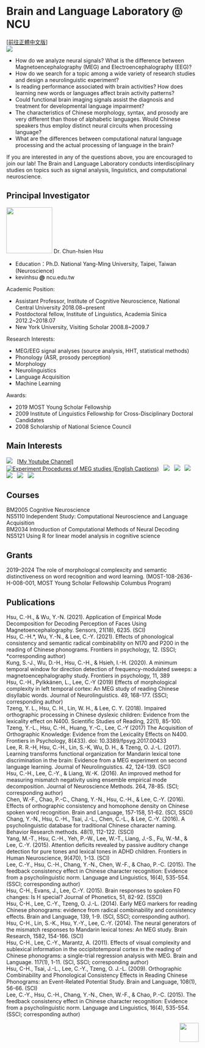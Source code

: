 # Brain and Language Laboratory @ NCU
<a href="https://deltaphase.github.io/Brain-and-Language-Laboratory-NCU/" title="前往正體中文版">[前往正體中文版]</a>  
![](./IMG_1920_long.jpg)  
  
- How do we analyze neural signals? What is the difference between Magnetoencephalography (MEG) and Electroencephalography (EEG)?  &nbsp;
- How do we search for a topic among a wide variety of research studies and design a neurolinguistic experiment?  &nbsp;
- Is reading performance associated with brain activities? How does learning new words or languages affect brain activity patterns?  &nbsp;
- Could functional brain imaging signals assist the diagnosis and treatment for developmental language impairment?  &nbsp;
- The characteristics of Chinese morphology, syntax, and prosody are very different than those of alphabetic languages. Would Chinese speakers thus employ distinct neural circuits when processing language?  &nbsp;
- What are the differences between computational natural language processing and the actual processing of language in the brain?  &nbsp;

If you are interested in any of the questions above, you are encouraged to join our lab! The Brain and Language Laboratory conducts interdisciplinary studies on topics such as signal analysis, linguistics, and computational neuroscience.   &nbsp;

## Principal Investigator
<img src="./B27_PI.png" width="120">  
Dr. Chun-hsien Hsu  &nbsp;
  
- Education：Ph.D.	National Yang-Ming University, Taipei, Taiwan (Neuroscience)
- kevinhsu  **@**  ncu.edu.tw  &nbsp;
  
Academic Position:  

- Assistant Professor, Institute of Cognitive Neuroscience, National Central University 2018.08~present  
- Postdoctoral fellow, Institute of Linguistics, Academia Sinica 2012.2~2018.07  
- New York University, Visiting Scholar 2008.8~2009.7  &nbsp;

Research Interests:  
  
- MEG/EEG signal analyses (source analysis, HHT, statistical methods)  
- Phonology (ASR, prosody perception)  
- Morphology  
- Neurolinguistics  
- Language Acquisition  
- Machine Learning  &nbsp;
  
Awards:  
  
- 2019 MOST Young Scholar Fellowship  
- 2009 Institute of Linguistics Fellowship for Cross-Disciplinary Doctoral Candidates  
- 2008 Scholarship of National Science Council  &nbsp;
  
## Main Interests  
![](./20200729_github.001.png)  &nbsp;
<a href="https://www.youtube.com/channel/UCNIFimSvPSlSfknK-O9GrcQ" title="My Youtube Channel">[My Youtube Channel]</a>  &nbsp;  
[![Experiment Procedures of MEG studies (English Captions)](https://img.youtube.com/vi/ISkHdB3ArD0/0.jpg)](https://www.youtube.com/watch?v=ISkHdB3ArD0)  &nbsp;
![](./20200729_github.002.png)  &nbsp;
![](./20200729_github.003.png)  &nbsp;
![](./20200729_github.004.png)  &nbsp;
![](./20200729_github.005.png)  &nbsp;
![](./20200729_github.006.png)  &nbsp;
![](./20200729_github.007.png)  &nbsp;

## Courses  
BM2005 Cognitive Neuroscience  
NS5110 Independent Study: Computational Neuroscience and Language Acquisition  
BM2034 Introduction of Computational Methods of Neural Decoding  
NS5121 Using R for linear model analysis in cognitive science  &nbsp;

## Grants  
2019–2024 The role of morphologcal complexcity and semantic distinctiveness on word recognition and word learning. (MOST-108-2636-H-008-001, MOST Young Scholar Fellowship Columbus Program) 

## Publications  
Hsu, C.-H., & Wu, Y.-N. (2021). Application of Empirical Mode Decomposition for Decoding Perception of Faces Using Magnetoencephalography. Sensors, 21(18), 6235. (SCI)  
Hsu, C.-H.*, Wu, Y.-N., & Lee, C.-Y. (2021). Effects of phonological consistency and semantic radical combinability on N170 and P200 in the reading of Chinese phonograms. Frontiers in psychology, 12. (SSCI; *corresponding author)  
Kung, S.-J., Wu, D.-H., Hsu, C.-H., & Hsieh, I.-H. (2020). A minimum temporal window for direction detection of frequency-modulated sweeps: a magnetoencephalography study. Frontiers in psychology, 11, 389  
Hsu, C.-H., Pylkkänen, L., Lee, C.-Y (2019) Effects of morphological complexity in left temporal cortex: An MEG study of reading Chinese disyllabic words. Journal of Neurolinguistics. 49, 168-177. (SSCI; corresponding author)  
Tzeng, Y. L., Hsu, C. H., Lin, W. H., & Lee, C. Y. (2018). Impaired orthographic processing in Chinese dyslexic children: Evidence from the lexicality effect on N400. Scientific Studies of Reading, 22(1), 85-100.  
Tzeng, Y.-L., Hsu, C.-H., Huang, Y.-C., Lee, C.-Y (2017) The Acquisition of Orthographic Knowledge: Evidence from the Lexicality Effects on N400. Frontiers in Psychology, 8(433). doi: 10.3389/fpsyg.2017.00433  
Lee, R. R.-H, Hsu, C.-H., Lin, S.-K, Wu, D. H., & Tzeng, O. J.-L. (2017). Learning transforms functional organization for Mandarin lexical tone discrimination in the brain: Evidence from a MEG experiment on second language learning. Journal of Neurolinguistics. 42, 124-139. (SCI)  
Hsu, C.-H., Lee, C.-Y., & Liang, W.-K. (2016). An improved method for measuring mismatch negativity using ensemble empirical mode decomposition. Journal of Neuroscience Methods. 264, 78-85. (SCI; corresponding author)  
Chen, W.-F., Chao, P.-C., Chang, Y.-N., Hsu, C.-H., & Lee, C.-Y. (2016). Effects of orthographic consistency and homophone density on Chinese spoken word recognition. Brain and Language, 157-158, 51-62. (SCI, SSCI)  
Chang, Y.-N., Hsu, C.-H., Tsai, J.-L., Chen, C.-L., & Lee, C.-Y. (2016). A psycholinguistic database for traditional Chinese character naming. Behavior Research methods. 48(1), 112-122. (SSCI)  
Yang, M.-T., Hsu, C.-H., Yeh, P.-W., Lee, W.-T., Liang, J.-S., Fu, W.-M., & Lee, C.-Y. (2015). Attention deficits revealed by passive auditory change detection for pure tones and lexical tones in ADHD children. Frontiers in Human Neuroscience, 9(470), 1-13. (SCI)  
Lee, C.-Y., Hsu, C.-H., Chang, Y.-N., Chen, W.-F., & Chao, P.-C. (2015). The feedback consistency effect in Chinese character recognition: Evidence from a psycholinguistic norm. Language and Linguistics, 16(4), 535-554. (SSCI; corresponding author)  
Hsu, C-H., Evans, J., Lee, C.-Y. (2015). Brain responses to spoken F0 changes: Is H special? Journal of Phonetics, 51, 82-92. (SSCI)  
Hsu, C-H., Lee, C.-Y., Tzeng, O. J.-L. (2014). Early MEG markers for reading Chinese phonograms: evidence from radical combinability and consistency effects. Brain and Language, 139, 1-9. (SCI, SSCI; corresponding author).  
Hsu, C-H., Lin, S.-K., Hsu, Y.-Y., Lee, C.-Y. (2014). The neural generators of the mismatch responses to Mandarin lexical tones: An MEG study. Brain Research, 1582, 154-166. (SCI)  
Hsu, C-H., Lee, C.-Y., Marantz, A. (2011). Effects of visual complexity and sublexical information in the occipitotemporal cortex in the reading of Chinese phonograms: a single-trial regression analysis with MEG. Brain and Language. 117(1), 1-11. (SCI, SSCI; corresponding author)  
Hsu, C-H., Tsai, J.-L., Lee, C.-Y., Tzeng, O. J.-L. (2009). Orthographic Combinability and Phonological Consistency Effects in Reading Chinese Phonograms: an Event-Related Potential Study. Brain and Language, 108(1), 56-66. (SCI)  
Lee, C.-Y., Hsu, C.-H., Chang, Y.-N., Chen, W.-F., & Chao, P.-C. (2015). The feedback consistency effect in Chinese character recognition: Evidence from a psycholinguistic norm. Language and Linguistics, 16(4), 535-554. (SSCI; corresponding author)  &nbsp;  

<img align="right" src="./ncu_logo.png" height="50">  &nbsp;
